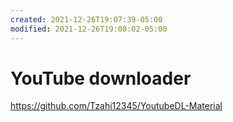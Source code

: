 ```yaml
---
created: 2021-12-26T19:07:39-05:00
modified: 2021-12-26T19:08:02-05:00
---
```


# YouTube downloader

https://github.com/Tzahi12345/YoutubeDL-Material
